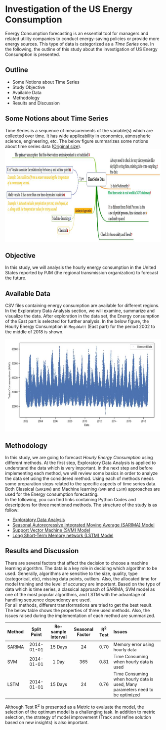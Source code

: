 # Investigation of the US Energy Consumption 
Energy Consumption forecasting is an essential tool for managers and related utility companies to conduct energy-saving policies or provide more energy sources. This type of data is categorized as a _Time Series_ one. In the following, the outline of this study about the investigation of US Energy Consumption is presented.

## Outline
* Some Notions about Time Series 
* Study Objective
* Available Data
* Methodology
* Results and Discussion

## Some Notions about Time Series  
Time Series is a sequence of measurements of the variable(s) which are collected over time. It has wide applicability in economics, atmospheric science, engineering, etc. The below figure summarizes some notions about time series data ([Original size](https://github.com/MOAMSA/Investigation-of-US-Energy-Consumption-/blob/master/Figures/TS_Facts.jpg)).
<img src="Figures/TS_Facts.jpg" height="300" width="800">


## Objective
In this study, we will analysis the hourly energy consumption in the United States reported by PJM (the regional transmission organization) to forecast the future.

## Available Data
CSV files containing energy consumption are available for different regions. In the Exploratory Data Analysis section, we will examine, summarize and visualize the data. After exploration in the data set, the Energy consumption of the East part is selected for further analysis. In the below figure, the Hourly Energy Consumption in `MegaWatt` (East part) for the period 2002 to the middle of 2018 is shown. 

<img src="Figures/RawData.JPG" height="300" width="900">

## Methodology
In this study, we are going to forecast _Hourly Energy Consumption_ using different methods. At the first step, Exploratory Data Analysis is applied to understand the data which is very important. In the next step and before implementing each method, we will review some basics in order to analyze the data set using the considered method. Using each of methods needs some preparation steps related to the specific aspects of time series data.<br/>Both Classical (`SARIMA`) and Machine learning (`SVM` and `LSTM`) approaches are used for the Energy consumption forecasting. 
<br/>In the following, you can find links containing Python Codes and descriptions for three mentioned methods. The structure of the study is as follow:

* [Exploratory Data Analysis](https://github.com/MOAMSA/Investigation-of-US-Energy-Consumption-/blob/master/Exploratory_Data_Analysis.ipynb)
* [Seasonal Autoregressive Integrated Moving Average (SARIMA) Model](https://github.com/MOAMSA/Investigation-of-US-Energy-Consumption-/blob/master/TS_SARIMA.ipynb)
* [Support Vector Machine (SVM) Model](https://github.com/MOAMSA/Investigation-of-US-Energy-Consumption-/blob/master/TS_SVM.ipynb)
* [Long Short-Term Memory network (LSTM) Model](https://github.com/MOAMSA/Investigation-of-US-Energy-Consumption-/blob/master/TS_LSTM.ipynb)

## Results and Discussion
There are several factors that affect the decision to choose a machine learning algorithm.  The data is a key role in deciding which algorithm to be used. Generally, algorithms are sensitive to the size, quality, type (categorical, etc), missing data points, outliers. Also, the allocated time for model training and the level of accuracy are important. Based on the type of data which is time series, a classical approach of SARIMA, SVM model as one of the most popular algorithms, and LSTM with the advantage of handling sequence dependency are used.  
For all methods, different transformations are tried to get the best result. The below table shows the properties of three used methods. Also, the issues raised during the implementation of each method are summarized.

|Method|Split Point|Re-sample Interval|Seasonal Factor|R<sup>2</sup> Test|Issues|
|:----------- |:-----------:| :-----------:|:-----------:|:-----------:|:-----------|
|SARIMA|2014-01-01|15 Days| 24|0.70|Memory error using hourly data| 
|SVM|2014-01-01|1 Day|365|0.81|Time Consuming when hourly data is used|
|LSTM|2014-01-01|15 Days| 24|0.76|Time Consuming when hourly data is used, Many parameters need to be optimized|

Although Test R<sup>2</sup> is presented as a Metric to evaluate the model, the selection of the optimum model is a challenging task. In addition to metric selection, the strategy of model improvement (Track and refine solution based on new insights) is also important. 


